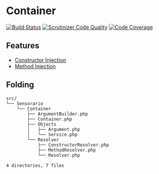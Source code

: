 # Container

[![Build Status](https://scrutinizer-ci.com/g/sensorario/container/badges/build.png?b=master)](https://scrutinizer-ci.com/g/sensorario/container/build-status/master)
[![Scrutinizer Code Quality](https://scrutinizer-ci.com/g/sensorario/container/badges/quality-score.png?b=master)](https://scrutinizer-ci.com/g/sensorario/container/?branch=master)
[![Code Coverage](https://scrutinizer-ci.com/g/sensorario/container/badges/coverage.png?b=master)](https://scrutinizer-ci.com/g/sensorario/container/?branch=master)

## Features

 - [Constructor Injection][1]
 - [Method Injection][2]

## Folding

```
src/
└── Sensorario
    └── Container
        ├── ArgumentBuilder.php
        ├── Container.php
        ├── Objects
        │   ├── Argument.php
        │   └── Service.php
        └── Resolver
            ├── ConstructorResolver.php
            ├── MethodResolver.php
            └── Resolver.php

4 directories, 7 files
```

 [1]: doc/constructor-injection.md
 [2]: doc/method-injection.md

